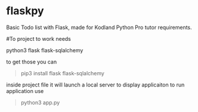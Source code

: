 # flaskpy
Basic Todo list with Flask, made for Kodland Python Pro tutor requirements.


#To project to work
needs

python3 
flask 
flask-sqlalchemy

to get those you can 
>pip3 install flask flask-sqlalchemy 


inside project file it will launch a local server to display applicaiton
to run application use 
>python3 app.py 

